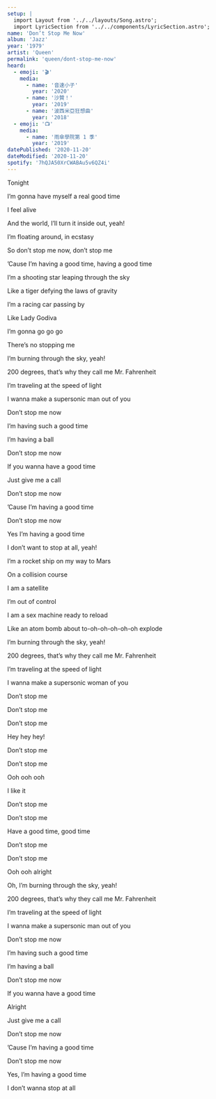 ```yaml
---
setup: |
  import Layout from '../../layouts/Song.astro';
  import LyricSection from '../../components/LyricSection.astro';
name: 'Don’t Stop Me Now'
album: 'Jazz'
year: '1979'
artist: 'Queen'
permalink: 'queen/dont-stop-me-now'
heard:
  - emoji: '🎬'
    media:
      - name: '音速小子'
        year: '2020'
      - name: '沙贊！'
        year: '2019'
      - name: '波西米亞狂想曲'
        year: '2018'
  - emoji: '📺'
    media:
      - name: '雨傘學院第 1 季'
        year: '2019'
datePublished: '2020-11-20'
dateModified: '2020-11-20'
spotify: '7hQJA50XrCWABAu5v6QZ4i'
---
```


<LyricSection>

Tonight

I&rsquo;m gonna have myself a real good time

I feel alive

And the world, I&rsquo;ll turn it inside out, yeah!

I&rsquo;m floating around, in ecstasy

</LyricSection>

<LyricSection>

So don&rsquo;t stop me now, don&rsquo;t stop me

&rsquo;Cause I&rsquo;m having a good time, having a good time

</LyricSection>

<LyricSection>

I&rsquo;m a shooting star leaping through the sky

Like a tiger defying the laws of gravity

I&rsquo;m a racing car passing by

Like Lady Godiva

I&rsquo;m gonna go go go

There&rsquo;s no stopping me

</LyricSection>

<LyricSection>

I&rsquo;m burning through the sky, yeah!

200 degrees, that&rsquo;s why they call me Mr. Fahrenheit

I&rsquo;m traveling at the speed of light

I wanna make a supersonic man out of you

</LyricSection>

<LyricSection>

Don&rsquo;t stop me now

I&rsquo;m having such a good time

I&rsquo;m having a ball

Don&rsquo;t stop me now

If you wanna have a good time

Just give me a call

</LyricSection>

<LyricSection>

Don&rsquo;t stop me now

&rsquo;Cause I&rsquo;m having a good time

Don&rsquo;t stop me now

Yes I&rsquo;m having a good time

I don&rsquo;t want to stop at all, yeah!

</LyricSection>

<LyricSection>

I&rsquo;m a rocket ship on my way to Mars

On a collision course

I am a satellite

I&rsquo;m out of control

I am a sex machine ready to reload

Like an atom bomb about to-oh-oh-oh-oh-oh explode

</LyricSection>

<LyricSection>

I&rsquo;m burning through the sky, yeah!

200 degrees, that&rsquo;s why they call me Mr. Fahrenheit

I&rsquo;m traveling at the speed of light

I wanna make a supersonic woman of you

</LyricSection>

<LyricSection>

Don&rsquo;t stop me

Don&rsquo;t stop me

Don&rsquo;t stop me

Hey hey hey!

</LyricSection>

<LyricSection>

Don&rsquo;t stop me

Don&rsquo;t stop me

Ooh ooh ooh

I like it

</LyricSection>

<LyricSection>

Don&rsquo;t stop me

Don&rsquo;t stop me

Have a good time, good time

</LyricSection>

<LyricSection>

Don&rsquo;t stop me

Don&rsquo;t stop me

Ooh ooh alright

</LyricSection>

<LyricSection>

Oh, I&rsquo;m burning through the sky, yeah!

200 degrees, that&rsquo;s why they call me Mr. Fahrenheit

I&rsquo;m traveling at the speed of light

I wanna make a supersonic man out of you

</LyricSection>

<LyricSection>

Don&rsquo;t stop me now

I&rsquo;m having such a good time

I&rsquo;m having a ball

Don&rsquo;t stop me now

If you wanna have a good time

Alright

Just give me a call

</LyricSection>

<LyricSection>

Don&rsquo;t stop me now

&rsquo;Cause I&rsquo;m having a good time

Don&rsquo;t stop me now

Yes, I&rsquo;m having a good time

I don&rsquo;t wanna stop at all

</LyricSection>
